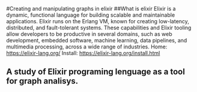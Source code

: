 #Creating and manipulating graphs in elixir
##What is elixir
Elixir is a dynamic, functional language for building scalable and maintainable applications.
Elixir runs on the Erlang VM, known for creating low-latency, distributed, and fault-tolerant systems. These capabilities and Elixir tooling allow developers to be productive in several domains, such as web development, embedded software, machine learning, data pipelines, and multimedia processing, across a wide range of industries.
Home: https://elixir-lang.org/ Install: https://elixir-lang.org/install.html
## A study of Elixir programing lenguage as a tool for graph analisys.

